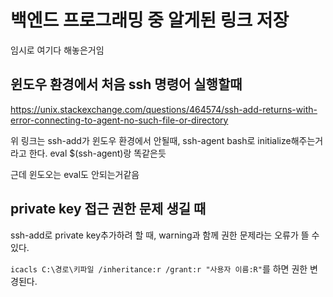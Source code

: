 # 백엔드 프로그래밍 중 알게된 링크 저장

임시로 여기다 해놓은거임

## 윈도우 환경에서 처음 ssh 명령어 실행할때

https://unix.stackexchange.com/questions/464574/ssh-add-returns-with-error-connecting-to-agent-no-such-file-or-directory

위 링크는 ssh-add가 윈도우 환경에서 안될때,
ssh-agent bash로 initialize해주는거라고 한다.
eval $(ssh-agent)랑 똑같은듯

근데 윈도오는 eval도 안되는거같음

## private key 접근 권한 문제 생길 때

ssh-add로 private key추가하려 할 때, warning과 함께 권한 문제라는 오류가 뜰 수 있다.

`icacls C:\경로\키파일 /inheritance:r /grant:r "사용자 이름:R"`를 하면 권한 변경된다.
